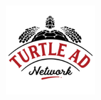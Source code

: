 <h1 align="center">
  <br>
  <img src="/images/turtleadnetwork_logo.png" alt="TAN" width="200"/>
  <br>  
</h1>
